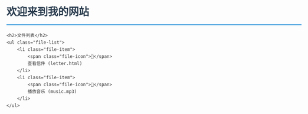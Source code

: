 <!DOCTYPE html>
<html lang="zh-CN">
<head>
    <meta charset="UTF-8">
    <meta name="viewport" content="width=device-width, initial-scale=1.0">
    <title>我的个人网站</title>
    <style>
        body {
            font-family: 'Microsoft YaHei', sans-serif;
            max-width: 800px;
            margin: 0 auto;
            padding: 20px;
            line-height: 1.6;
            color: #333;
        }
        h1 {
            color: #2c3e50;
            border-bottom: 2px solid #3498db;
            padding-bottom: 10px;
        }
        .file-list {
            list-style-type: none;
            padding: 0;
        }
        .file-item {
            margin: 15px 0;
            padding: 10px;
            background-color: #f8f9fa;
            border-radius: 5px;
            transition: all 0.3s;
        }
        .file-item:hover {
            background-color: #e9ecef;
            transform: translateX(5px);
        }
        a {
            color: #2980b9;
            text-decoration: none;
            font-weight: bold;
        }
        a:hover {
            color: #3498db;
            text-decoration: underline;
        }
        .file-icon {
            margin-right: 10px;
            font-size: 1.2em;
        }
    </style>
</head>
<body>
    <h1>欢迎来到我的网站</h1>
    
    
    <h2>文件列表</h2>
    <ul class="file-list">
        <li class="file-item">
            <span class="file-icon">📄</span>
            查看信件 (letter.html)
        </li>
        <li class="file-item">
            <span class="file-icon">🎵</span>
            播放音乐 (music.mp3)
        </li>
    </ul>
</body>
</html>
